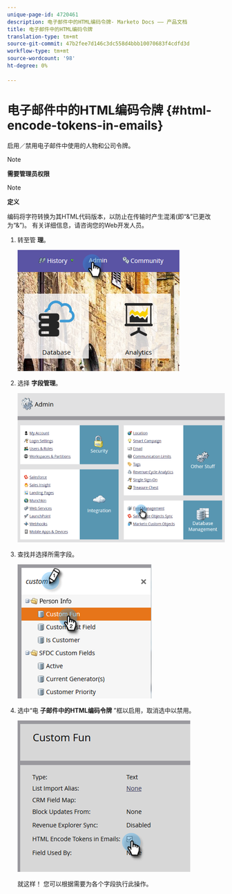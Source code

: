 ```yaml
---
unique-page-id: 4720461
description: 电子邮件中的HTML编码令牌- Marketo Docs —— 产品文档
title: 电子邮件中的HTML编码令牌
translation-type: tm+mt
source-git-commit: 47b2fee7d146c3dc558d4bbb10070683f4cdfd3d
workflow-type: tm+mt
source-wordcount: '98'
ht-degree: 0%

---
```



# 电子邮件中的HTML编码令牌 {#html-encode-tokens-in-emails}

启用／禁用电子邮件中使用的人物和公司令牌。

>[!NOTE]
>
>**需要管理员权限**

>[!NOTE]
>
>**定义**
>
>编码将字符转换为其HTML代码版本，以防止在传输时产生混淆(即“&amp;”已更改为“&amp;”)。 有关详细信息，请咨询您的Web开发人员。

1. 转至管 **理**。

   ![](assets/admin.png)

1. 选择 **字段管理**。

   ![](assets/two-2.png)

1. 查找并选择所需字段。

   ![](assets/five.png)

1. 选中“电 **子邮件中的HTML编码令牌** ”框以启用，取消选中以禁用。

   ![](assets/six.png)

   就这样！ 您可以根据需要为各个字段执行此操作。

